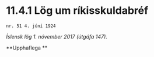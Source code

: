 # 11.4.1 Lög um ríkisskuldabréf

`nr. 51 4. júní 1924`

_Íslensk lög 1. nóvember 2017 (útgáfa 147)._

**Upphaflega **


